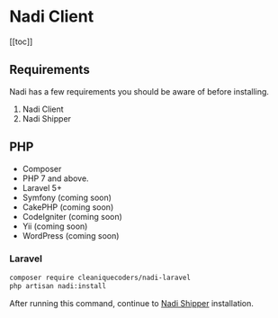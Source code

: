 # Nadi Client

[[toc]]

## Requirements

Nadi has a few requirements you should be aware of before installing.

1. Nadi Client
2. Nadi Shipper

## PHP

- Composer
- PHP 7 and above.
- Laravel 5+
- Symfony (coming soon)
- CakePHP (coming soon)
- CodeIgniter (coming soon)
- Yii (coming soon)
- WordPress (coming soon)

### Laravel

```bash
composer require cleaniquecoders/nadi-laravel
php artisan nadi:install
```

After running this command, continue to [Nadi Shipper](/1.0/installation-nadi-shipper.html) installation.
